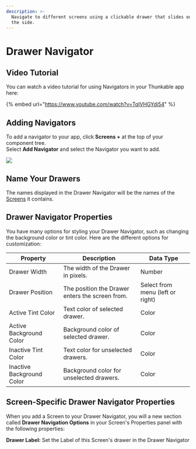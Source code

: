 ```yaml
---
description: >-
  Navigate to different screens using a clickable drawer that slides out from
  the side.
---
```


# Drawer Navigator

## Video Tutorial

You can watch a video tutorial for using Navigators in your Thunkable app here:

{% embed url="https://www.youtube.com/watch?v=TqIVHGYdi54" %}

## Adding Navigators

To add a navigator to your app, click **Screens +** at the top of your component tree. \
Select **Add Navigator** and select the Navigator you want to add.

![](.gitbook/assets/screen-shot-2021-04-08-at-5.06.23-pm.png)



## Name Your Drawers

The names displayed in the Drawer Navigator will be the names of the [Screens](screen.md) it contains.&#x20;

## Drawer Navigator Properties

You have many options for styling your Drawer Navigator, such as changing the background color or tint color. Here are the different options for customization:

| Property                  | Description                                     | Data Type                        |
| ------------------------- | ----------------------------------------------- | -------------------------------- |
| Drawer Width              | The width of the Drawer in pixels.              | Number                           |
| Drawer Position           | The position the Drawer enters the screen from. | Select from menu (left or right) |
| Active Tint Color         | Text color of selected drawer.                  | Color                            |
| Active Background Color   | Background color of selected drawer.            | Color                            |
| Inactive Tint Color       | Text color for unselected drawers.              | Color                            |
| Inactive Background Color | Background color for unselected drawers.        | Color                            |



## Screen-Specific Drawer Navigator Properties

When you add a Screen to your Drawer Navigator, you will a new section called **Drawer Navigation Options** in your Screen's Properties panel with the following properties:

**Drawer Label:** Set the Label of this Screen's drawer in the Drawer Navigator

